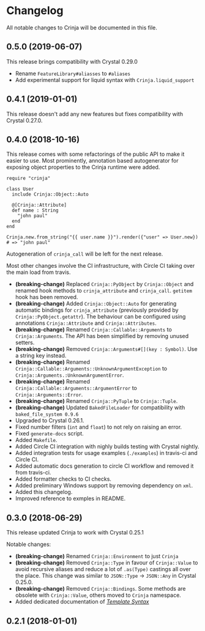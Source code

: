 # Changelog
All notable changes to Crinja will be documented in this file.

## 0.5.0 (2019-06-07)

This release brings compatibility with Crystal 0.29.0

* Rename `FeatureLibrary#aliasses` to `#aliases`
* Add experimental support for liquid syntax with `Crinja.liquid_support`

## 0.4.1 (2019-01-01)

This release doesn't add any new features but fixes compatibility with Crystal 0.27.0.

## 0.4.0 (2018-10-16)

This release comes with some refactorings of the public API to make it easier to use.
Most prominently, annotation based autogenerator for exposing object properties to the Crinja runtime were added.

```cr
require "crinja"

class User
  include Crinja::Object::Auto

  @[Crinja::Attribute]
  def name : String
    "john paul"
  end
end

Crinja.new.from_string("{{ user.name }}").render({"user" => User.new}) # => "john paul"
```

Autogeneration of `crinja_call` will be left for the next release.

Most other changes involve the CI infrastructure, with Circle CI taking over the main load from travis.

* **(breaking-change)** Replaced `Crinja::PyObject` by `Crinja::Object` and renamed hook methods to `crinja_attribute` and `crinja_call`. `getitem` hook has been removed.
* **(breaking-change)** Added `Crinja::Object::Auto` for generating automatic bindings for `crinja_attribute` (previously provided by `Crinja::PyObject.getattr`). The behaviour can be configured using annotations `Crinja::Attribute` and `Crinja::Attributes`.
* **(breaking-change)** Renamed `Crinja::Callable::Arguments` to `Crinja::Arguments`. The API has been simplified by removing unused setters.
* **(breaking-change)** Removed `Crinja::Arguments#[](key : Symbol)`. Use a string key instead.
* **(breaking-change)** Renamed `Crinja::Callable::Arguments::UnknownArgumentException` to `Crinja::Arguments.:UnknownArgumentError`.
* **(breaking-change)** Renamed `Crinja::Callable::Arguments::ArgumentError` to `Crinja::Arguments::Error`.
* **(breaking-change)** Renamed `Crinja::PyTuple` to `Crinja::Tuple`.
* **(breaking-change)** Updated `BakedFileLoader` for compatibility with `baked_file_system 0.9.6`
* Upgraded to Crystal 0.26.1.
* Fixed number filters (`int` and `float`) to not rely on raising an error.
* Fixed `generate-docs` script.
* Added `Makefile`.
* Added Circle CI integration with nighly builds testing with Crystal nightly.
* Added integration tests for usage examples (`./examples`) in travis-ci and Circle CI.
* Added automatic docs generation to circle CI workflow and removed it from travis-ci.
* Added formatter checks to CI checks.
* Added preliminary Windows support by removing dependency on `xml`.
* Added this changelog.
* Improved reference to exmples in README.

## 0.3.0 (2018-06-29)

This release updated Crinja to work with Crystal 0.25.1

Notable changes:

* **(breaking-change)** Renamed `Crinja::Environment` to just `Crinja`
* **(breaking-change)** Removed `Crinja::Type` in favour of `Crinja::Value` to avoid recursive aliases and reduce a lot of `.as(Type)` castings all over the place. This change was similar to `JSON::Type` -> `JSON::Any` in Crystal 0.25.0.
* **(breaking-change)** Removed `Crinja::Bindings`. Some methods are obsolete with `Crinja::Value`, others moved to `Crinja` namespace.
* Added dedicated documentation of [*Template Syntax*](https://github.com/straight-shoota/crinja/blob/5b1a3c30fac48f8bfccab5043fbda209f7859046/TEMPLATE_SYNTAX.md)

## 0.2.1 (2018-01-01)

